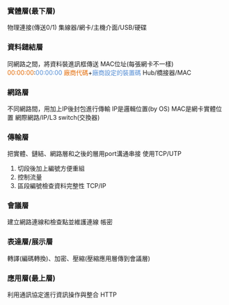 ### 實體層(最下層)
物理連接(傳送0/1)
集線器/網卡/主機介面/USB/硬碟
### 資料鏈結層
同網路之間，將資料裝進訊框傳送
MAC位址(每張網卡不一樣)
<font color="#e36c09">00:00:00</font>:<font color="#548dd4">00:00:00</font>
<font color="#e36c09">廠商代碼</font>+<font color="#548dd4">廠商設定的裝置碼</font>
Hub/橋接器/MAC
### 網路層
不同網路間，用加上IP後封包進行傳輸
IP是邏輯位置(by OS)
MAC是網卡實體位置
網際網路/IP/L3 switch(交換器)
### 傳輸層
把實體、鏈結、網路層和之後的層用port溝通串接
使用TCP/UTP
1. 切段後加上編號方便重組
2. 控制流量
3. 區段編號檢查資料完整性
TCP/IP
### 會議層
建立網路連線和檢查點並維護連線
帳密
### 表達層/展示層
轉譯(編碼轉換)、加密、壓縮(壓縮應用層傳到會議層)
### 應用層(最上層)
利用通訊協定進行資訊操作與整合
HTTP

